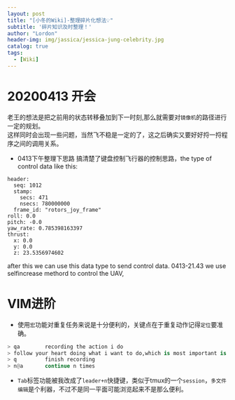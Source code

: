 ```yaml
---
layout: post
title: "[小冬的Wiki]-整理碎片化想法💡"
subtitle: '碎片知识及时整理！'
author: "Lordon"
header-img: img/jassica/jessica-jung-celebrity.jpg
catalog: true
tags:
  - [Wiki]
---
```

# 20200413 开会
老王的想法是把之前用的状态转移叠加到下一时刻,那么就需要对`镜像机`的路径进行一定的规划。
<br>这样同时会出现一些问题，当然飞不稳是一定的了，这之后确实又要好好捋一捋程序之间的调用关系。 
-  0413下午整理下思路 
搞清楚了键盘控制飞行器的控制思路，the type of control data like this: 
```
header:
  seq: 1012
  stamp:
    secs: 471
    nsecs: 780000000
  frame_id: "rotors_joy_frame"
roll: 0.0
pitch: -0.0
yaw_rate: 0.785398163397
thrust:
  x: 0.0
  y: 0.0
  z: 23.5356974602
```
after this we can use this data type to send control data.
0413-21.43  we use selfincrease methord to control the UAV, 

# VIM进阶
- 使用`宏`功能对重复任务来说是十分便利的，关键点在于重复动作记得`定位`要准确。
```python
> qa		recording the action i do
> follow your heart doing what i want to do,which is most important is that this work should continue step by step.
> q			finish recording
> n@a		continue n times
```
- `Tab`标签功能被我改成了`leader+n`快捷键，类似于tmux的一个`session`，`多文件编辑`是个利器，不过不是同一平面可能浏览起来不是那么便利。 




